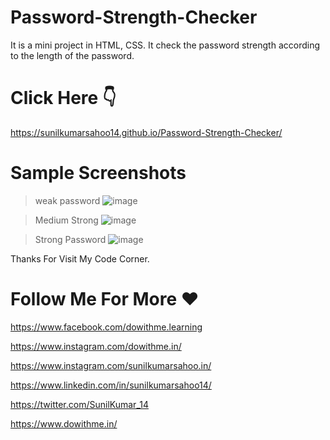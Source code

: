 # Password-Strength-Checker
It is a mini project in HTML, CSS. It check the password strength according to the length of the password.

# Click Here 👇
https://sunilkumarsahoo14.github.io/Password-Strength-Checker/

# Sample Screenshots
> weak password
![image](https://github.com/user-attachments/assets/404926f9-63bd-433e-9f08-baf131f4347a)

> Medium Strong
![image](https://github.com/user-attachments/assets/3f379551-e24e-4655-89fc-8954ad83123c)

> Strong Password
![image](https://github.com/user-attachments/assets/da6c31fb-26f9-448e-87b9-e2828e0fb61a)


Thanks For Visit My Code Corner.

# Follow Me For More ❤
https://www.facebook.com/dowithme.learning

https://www.instagram.com/dowithme.in/

https://www.instagram.com/sunilkumarsahoo.in/

https://www.linkedin.com/in/sunilkumarsahoo14/

https://twitter.com/SunilKumar_14

https://www.dowithme.in/
